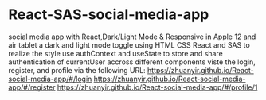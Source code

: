 # React-SAS-social-media-app
social media app with React,Dark/Light Mode &amp; Responsive in Apple 12 and air tablet
a dark and light mode toggle
using HTML CSS React and SAS to realize the style
use authContext and useState to store and share authentication of currentUser accross different components
viste the login, register, and profile via the following URL:
https://zhuanyir.github.io/React-social-media-app/#/login
https://zhuanyir.github.io/React-social-media-app/#/register
https://zhuanyir.github.io/React-social-media-app/#/profile/1
